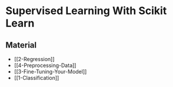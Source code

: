# Supervised Learning With Scikit Learn

## Material

- [[2-Regression]]
- [[4-Preprocessing-Data]]
- [[3-Fine-Tuning-Your-Model]]
- [[1-Classification]]
